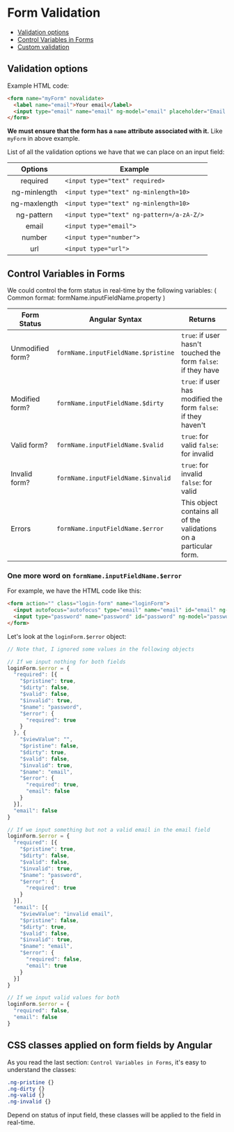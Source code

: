 # Form Validation

* [Validation options](#validation-options)
* [Control Variables in Forms](#control-variables-in-forms)
* [Custom validation](#custom-validation)

## Validation options

Example HTML code:
```html
<form name="myForm" novalidate>
  <label name="email">Your email</label>
  <input type="email" name="email" ng-model="email" placeholder="Email Address" />
</form>
```

**We must ensure that the form has a `name` attribute associated with it.** Like `myForm` in above example.

List of all the validation options we have that we can place on an input field:

| Options      | Example                                   |
| :----------: | ----------------------------------------- |
| required     | `<input type="text" required>`            |
| ng-minlength | `<input type="text" ng-minlength=10>`     |
| ng-maxlength | `<input type="text" ng-minlength=10>`     |
| ng-pattern   | `<input type="text" ng-pattern=/a-zA-Z/>` |
| email        | `<input type="email">`                    |
| number       | `<input type="number">`                   |
| url          | `<input type="url">`                      |

## Control Variables in Forms

We could control the form status in real-time by the following variables:
( Common format: formName.inputFieldName.property )

| Form Status      | Angular Syntax                      | Returns                                                           |
| ---------------- | ------------------------------------|------------------------------------------------------------------ |
| Unmodified form? | `formName.inputFieldName.$pristine` | `true`: if user hasn't touched the form  `false`: if they have    |
| Modified form?   | `formName.inputFieldName.$dirty`    | `true`: if user has modified the form  `false`: if they haven't   |
| Valid form?      | `formName.inputFieldName.$valid`    | `true`: for valid  `false`: for invalid                           |
| Invalid form?    | `formName.inputFieldName.$invalid`  | `true`: for invalid  `false`: for valid                           |
| Errors           | `formName.inputFieldName.$error`    | This object contains all of the validations on a particular form. |

### One more word on `formName.inputFieldName.$error`

For example, we have the HTML code like this:
```html
<form action="" class="login-form" name="loginForm">
  <input autofocus="autofocus" type="email" name="email" id="email" ng-model="email" required>
  <input type="password" name="password" id="password" ng-model="password" required>
</form>
```
Let's look at the `loginForm.$error` object:
```javascript
// Note that, I ignored some values in the following objects

// If we input nothing for both fields
loginForm.$error = {
  "required": [{
    "$pristine": true,
    "$dirty": false,
    "$valid": false,
    "$invalid": true,
    "$name": "password",
    "$error": {
      "required": true
    }
  }, {
    "$viewValue": "",
    "$pristine": false,
    "$dirty": true,
    "$valid": false,
    "$invalid": true,
    "$name": "email",
    "$error": {
      "required": true,
      "email": false
    }
  }],
  "email": false
}

// If we input something but not a valid email in the email field
loginForm.$error = {
  "required": [{
    "$pristine": true,
    "$dirty": false,
    "$valid": false,
    "$invalid": true,
    "$name": "password",
    "$error": {
      "required": true
    }
  }],
  "email": [{
    "$viewValue": "invalid email",
    "$pristine": false,
    "$dirty": true,
    "$valid": false,
    "$invalid": true,
    "$name": "email",
    "$error": {
      "required": false,
      "email": true
    }
  }]
}

// If we input valid values for both
loginForm.$error = {
  "required": false,
  "email": false
}
```

## CSS classes applied on form fields by Angular

As you read the last section: `Control Variables in Forms`, it's easy to understand the classes:
```css
.ng-pristine {}
.ng-dirty {}
.ng-valid {}
.ng-invalid {}
```
Depend on status of input field, these classes will be applied to the field in real-time.
